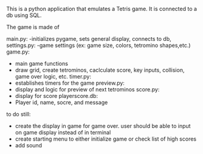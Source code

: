 This is a python application that emulates a Tetris game. It is connected to a db using SQL. 

The game is made of

main.py: 
  -initializes pygame, sets general display, connects to db, 
settings.py: 
  -game settings (ex: game size, colors, tetromino shapes,etc.)
game.py: 
  - main game functions
  - draw grid, create tetrominos, caclculate score, key inputs, collision, game over logic, etc.
timer.py:
  - establishes timers for the game
preview.py:
  - display and logic for preview of next tetrominos
score.py:
  - display for score
playerscore.db:
  - Player id, name, socre, and message

to do still: 
  - create the display in game for game over. user should be able to input on game display instead of in terminal
  - create starting menu to either initialize game or check list of high scores
  - add sound
